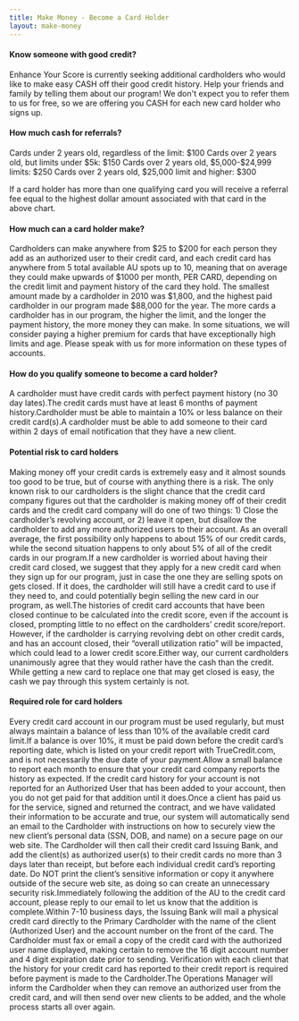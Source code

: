 ```yaml
---
title: Make Money - Become a Card Holder
layout: make-money
---
```


<h4>Know someone with good credit?</h4>
Enhance Your Score is currently seeking additional cardholders who would like to make easy CASH off their good credit history. Help your friends and family by telling them about our program! We don't expect you to refer them to us for free, so we are offering you CASH for each new card holder who signs up.

<h4>How much cash for referrals?</h4>
Cards under 2 years old, regardless of the limit: $100
Cards over 2 years old, but limits under $5k: $150
Cards over 2 years old, $5,000-$24,999 limits: $250
Cards over 2 years old, $25,000 limit and higher: $300

If a card holder has more than one qualifying card you will receive a referral fee equal to the highest dollar amount associated with that card in the above chart.

<h4>How much can a card holder make?</h4>
Cardholders can make anywhere from $25 to $200 for each person they add as an authorized user to their credit card, and each credit card has anywhere from 5 total available AU spots up to 10, meaning that on average they could make upwards of $1000 per month, PER CARD, depending on the credit limit and payment history of the card they hold.  The smallest amount made by a cardholder in 2010 was $1,800, and the highest paid cardholder in our program made $88,000 for the year. The more cards a cardholder has in our program, the higher the limit, and the longer the payment history, the more money they can make. In some situations, we will consider paying a higher premium for cards that have exceptionally high limits and age. Please speak with us for more information on these types of accounts.

<h4>How do you qualify someone to become a card holder? </h4>
A cardholder must have credit cards with perfect payment history (no 30 day lates).The credit cards must have at least 6 months of payment history.Cardholder must be able to maintain a 10% or less balance on their credit card(s).A cardholder must be able to add someone to their card within 2 days of email notification that they have a new client.

<h4>Potential risk to card holders</h4>
Making money off your credit cards is extremely easy and it almost sounds too good to be true, but of course with anything there is a risk.  The only known risk to our cardholders is the slight chance that the credit card company figures out that the cardholder is making money off of their credit cards and the credit card company will do one of two things: 1) Close the cardholder’s revolving account, or 2) leave it open, but disallow the cardholder to add any more authorized users to their account.  As an overall average, the first possibility only happens to about 15% of our credit cards, while the second situation happens to only about 5% of all of the credit cards in our program.If a new cardholder is worried about having their credit card closed, we suggest that they apply for a new credit card when they sign up for our program, just in case the one they are selling spots on gets closed.  If it does, the cardholder will still have a credit card to use if they need to, and could potentially begin selling the new card in our program, as well.The histories of credit card accounts that have been closed continue to be calculated into the credit score, even if the account is closed, prompting little to no effect on the cardholders’ credit score/report. However, if the cardholder is carrying revolving debt on other credit cards, and has an account closed, their “overall utilization ratio” will be impacted, which could lead to a lower credit score.Either way, our current cardholders unanimously agree that they would rather have the cash than the credit. While getting a new card to replace one that may get closed is easy, the cash we pay through this system certainly is not.

<h4>Required role for card holders </h4>
Every credit card account in our program must be used regularly, but must always maintain a balance of less than 10% of the available credit card limit.If a balance is over 10%, it must be paid down before the credit card’s reporting date, which is listed on your credit report with TrueCredit.com, and is not necessarily the due date of your payment.Allow a small balance to report each month to ensure that your credit card company reports the history as expected. If the credit card history for your account is not reported for an Authorized User that has been added to your account, then you do not get paid for that addition until it does.Once a client has paid us for the service, signed and returned the contract, and we have validated their information to be accurate and true, our system will automatically send an email to the Cardholder with instructions on how to securely view the new client’s personal data (SSN, DOB, and name) on a secure page on our web site. The Cardholder will then call their credit card Issuing Bank, and add the client(s) as authorized user(s) to their credit cards no more than 3 days later than receipt, but before each individual credit card’s reporting date. Do NOT print the client’s sensitive information or copy it anywhere outside of the secure web site, as doing so can create an unnecessary security risk.Immediately following the addition of the AU to the credit card account, please reply to our email to let us know that the addition is complete.Within 7-10 business days, the Issuing Bank will mail a physical credit card directly to the Primary Cardholder with the name of the client (Authorized User) and the account number on the front of the card. The Cardholder must fax or email a copy of the credit card with the authorized user name displayed, making certain to remove the 16 digit account number and 4 digit expiration date prior to sending.  Verification with each client that the history for your credit card has reported to their credit report is required before payment is made to the Cardholder.The Operations Manager will inform the Cardholder when they can remove an authorized user from the credit card, and will then send over new clients to be added, and the whole process starts all over again.